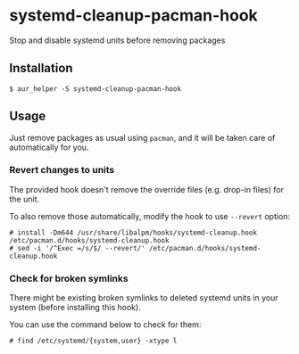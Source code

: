# systemd-cleanup-pacman-hook

Stop and disable systemd units before removing packages

## Installation

```console
$ aur_helper -S systemd-cleanup-pacman-hook
```

## Usage

Just remove packages as usual using `pacman`, and it will be taken care of automatically for you.

### Revert changes to units

The provided hook doesn't remove the override files (e.g. drop-in files) for the unit.

To also remove those automatically, modify the hook to use `--revert` option:

```console
# install -Dm644 /usr/share/libalpm/hooks/systemd-cleanup.hook /etc/pacman.d/hooks/systemd-cleanup.hook
# sed -i '/^Exec =/s/$/ --revert/' /etc/pacman.d/hooks/systemd-cleanup.hook
```

### Check for broken symlinks

There might be existing broken symlinks to deleted systemd units in your system (before installing this hook).

You can use the command below to check for them:

```console
# find /etc/systemd/{system,user} -xtype l
```

